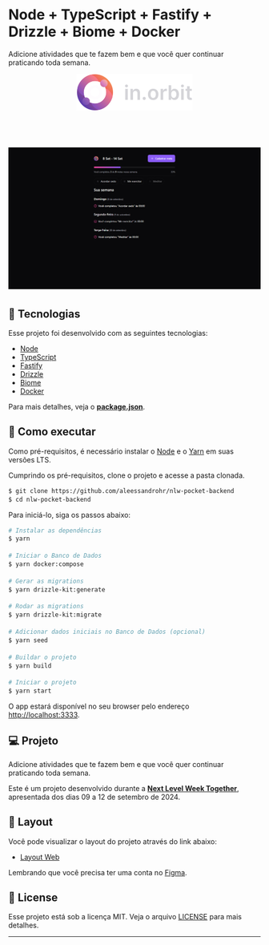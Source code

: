 # Node + TypeScript + Fastify + Drizzle + Biome + Docker

Adicione atividades que te fazem bem e que você quer continuar
praticando toda semana.

<p align="center">
  <img alt="in.orbit" src="./src/assets/logo.svg" >
</p>

<br>

<h1 align="center">
	<img alt="in.orbit" src="./src/assets/cover.png" />
</h1>

## 🧪 Tecnologias

Esse projeto foi desenvolvido com as seguintes tecnologias:

- [Node](https://nodejs.org/en/)
- [TypeScript](https://www.typescriptlang.org/)
- [Fastify](https://fastify.dev/)
- [Drizzle](https://orm.drizzle.team/)
- [Biome](https://biomejs.dev/)
- [Docker](https://www.docker.com/)

Para mais detalhes, veja o **[package.json](./package.json)**.

## 🚀 Como executar

Como pré-requisitos, é necessário instalar o [Node](https://nodejs.org/en/) e o [Yarn](https://classic.yarnpkg.com/en/docs/install/) em suas versões LTS.

Cumprindo os pré-requisitos, clone o projeto e acesse a pasta clonada.

```bash
$ git clone https://github.com/aleessandrohr/nlw-pocket-backend
$ cd nlw-pocket-backend
```

Para iniciá-lo, siga os passos abaixo:

```bash
# Instalar as dependências
$ yarn

# Iniciar o Banco de Dados
$ yarn docker:compose

# Gerar as migrations
$ yarn drizzle-kit:generate

# Rodar as migrations
$ yarn drizzle-kit:migrate

# Adicionar dados iniciais no Banco de Dados (opcional)
$ yarn seed

# Buildar o projeto
$ yarn build

# Iniciar o projeto
$ yarn start
```

O app estará disponível no seu browser pelo endereço [http://localhost:3333](http://localhost:3333).

## 💻 Projeto

Adicione atividades que te fazem bem e que você quer continuar
praticando toda semana.

Este é um projeto desenvolvido durante a **[Next Level Week Together](https://nextlevelweek.com/)**, apresentada dos dias 09 a 12 de setembro de 2024.

## 🔖 Layout

Você pode visualizar o layout do projeto através do link abaixo:

- [Layout Web](https://www.figma.com/community/file/1415093862269754302/nlw-pocket-js-in-orbit)

Lembrando que você precisa ter uma conta no [Figma](https://figma.com/).

## 📝 License

Esse projeto está sob a licença MIT. Veja o arquivo [LICENSE](./LICENSE) para mais detalhes.

---
